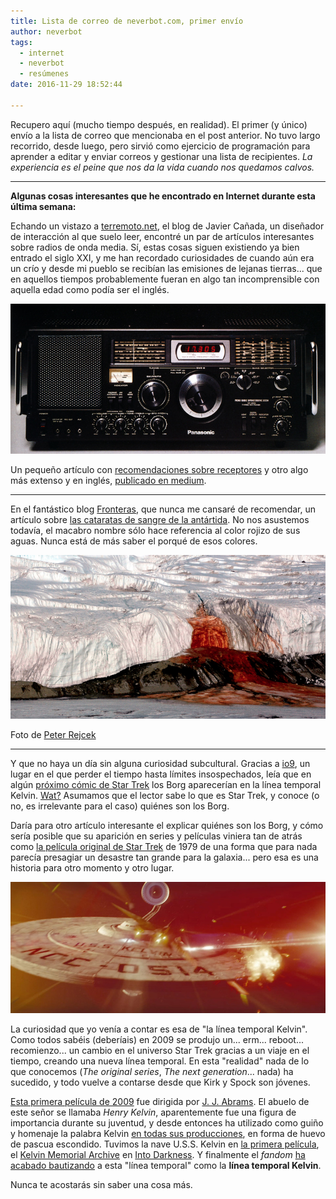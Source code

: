 ```yaml
---
title: Lista de correo de neverbot.com, primer envío
author: neverbot
tags:
  - internet
  - neverbot
  - resúmenes
date: 2016-11-29 18:52:44

---
```


Recupero aquí (mucho tiempo después, en realidad). El primer (y único) envío a la lista de correo que mencionaba en el post anterior. No tuvo largo recorrido, desde luego, pero sirvió como ejercicio de programación para aprender a editar y enviar correos y gestionar una lista de recipientes. *La experiencia es el peine que nos da la vida cuando nos quedamos calvos.*

---

**Algunas cosas interesantes que he encontrado en Internet durante esta última semana:**

Echando un vistazo a [terremoto.net](http://www.terremoto.net/), el blog de Javier Cañada, un diseñador de interacción al que suelo leer, encontré un par de artículos interesantes sobre radios de onda media. Sí, estas cosas siguen existiendo ya bien entrado el siglo XXI, y me han recordado curiosidades de cuando aún era un crío y desde mi pueblo se recibían las emisiones de lejanas tierras... que en aquellos tiempos probablemente fueran en algo tan incomprensible con aquella edad como podía ser el inglés.

![](./lista-de-correo-de-neverbot-com-01/SVTWcp20nHDZEcXdwVo6Pyb6l4zsaW6U.png)

Un pequeño artículo con [recomendaciones sobre receptores](http://www.terremoto.net/blog-es/onda-corta) y otro algo más extenso y en inglés, [publicado en medium](https://medium.com/@javiercanada/travel-in-time-and-space-for-less-than-50-80d441e32642#.bqm4b31ic).

---

En el fantástico blog [Fronteras](https://fronterasblog.com/), que nunca me cansaré de recomendar, un artículo sobre [las cataratas de sangre de la antártida](https://fronterasblog.com/2016/09/26/las-cataratas-de-sangre-de-la-antartida/). No nos asustemos todavía, el macabro nombre sólo hace referencia al color rojizo de sus aguas. Nunca está de más saber el porqué de esos colores.

![](./lista-de-correo-de-neverbot-com-01/gWD6glJUdToAdn2HCXtS8wBSRc2MClwe.png)

Foto de [Peter Rejcek](https://photolibrary.usap.gov/PhotoDetails.aspx?filename=BLOOD_FALLS.JPG)

---

Y que no haya un día sin alguna curiosidad subcultural. Gracias a [io9](http://io9.gizmodo.com/), un lugar en el que perder el tiempo hasta límites insospechados, leía que en algún [próximo cómic de Star Trek](http://io9.gizmodo.com/the-new-star-trek-comic-will-have-borg-invade-the-kelvi-1786891491) los Borg aparecerían en la línea temporal Kelvin. [Wat?](http://i0.kym-cdn.com/photos/images/newsfeed/000/173/576/Wat8.jpg?1315930535) Asumamos que el lector sabe lo que es Star Trek, y conoce (o no, es irrelevante para el caso) quiénes son los Borg.

Daría para otro artículo interesante el explicar quiénes son los Borg, y cómo sería posible que su aparición en series y películas viniera tan de atrás como [la película original de Star Trek](http://www.imdb.com/title/tt0079945/) de 1979 de una forma que para nada parecía presagiar un desastre tan grande para la galaxia... pero esa es una historia para otro momento y otro lugar.

![](./lista-de-correo-de-neverbot-com-01/RBCUF0Hb2CxEP8vm40sEHEStMdheRmTp.jpg)

La curiosidad que yo venía a contar es esa de "la línea temporal Kelvin". Como todos sabéis (deberíais) en 2009 se produjo un... erm... reboot... recomienzo... un cambio en el universo Star Trek gracias a un viaje en el tiempo, creando una nueva línea temporal. En esta "realidad" nada de lo que conocemos (*The original series*, *The next generation*... nada) ha sucedido, y todo vuelve a contarse desde que Kirk y Spock son jóvenes.

[Esta primera película de 2009](http://www.imdb.com/title/tt0796366/) fue dirigida por [J. J. Abrams](http://www.imdb.com/name/nm0009190?ref_=tt_ov_dr). El abuelo de este señor se llamaba *Henry Kelvin*, aparentemente fue una figura de importancia durante su juventud, y desde entonces ha utilizado como guiño y homenaje la palabra Kelvin [en todas sus producciones](http://the-odi.blogspot.com.es/2008/10/abrams-explains-use-of-kelvin-in-his.html), en forma de huevo de pascua escondido. Tuvimos la nave U.S.S. Kelvin en [la primera película](http://www.imdb.com/title/tt0796366/), el [Kelvin Memorial Archive](https://www.youtube.com/watch?v=N7JGgdFRero) en [Into Darkness](http://www.imdb.com/title/tt1408101/). Y finalmente el *fandom* [ha acabado bautizando](http://screenrant.com/star-trek-jj-abrams-kelvin-timeline/) a esta "línea temporal" como la **línea temporal Kelvin**.

Nunca te acostarás sin saber una cosa más.
